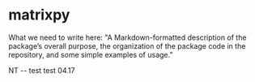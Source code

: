 # matrixpy

What we need to write here: "A Markdown-formatted description of the package’s overall purpose, the organization of the package code in the repository, and some simple examples of usage."

NT -- test test 04.17

